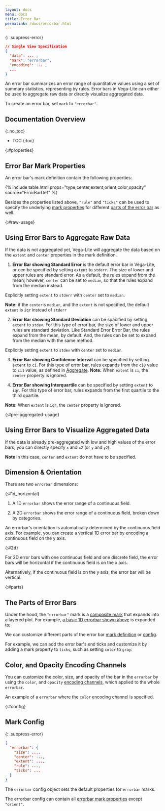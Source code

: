 ```yaml
---
layout: docs
menu: docs
title: Error Bar
permalink: /docs/errorbar.html
---
```


{: .suppress-error}
```json
// Single View Specification
{
  "data": ... ,
  "mark": "errorbar",
  "encoding": ... ,
  ...
}
```

An error bar summarizes an error range of quantitative values using a set of summary statistics, representing by rules.
Error bars in Vega-Lite can either be used to aggregate raw data or directly visualize aggregated data.

To create an error bar, set `mark` to `"errorbar"`.

## Documentation Overview
{:.no_toc}

- TOC
{:toc}

{:#properties}
## Error Bar Mark Properties

An error bar's mark definition contain the following properties:

{% include table.html props="type,center,extent,orient,color,opacity" source="ErrorBarDef" %}

Besides the properties listed above, `"rule"` and `"ticks"` can be used to specify the underlying [mark properties](mark.html#mark-def) for different [parts of the error bar](#parts) as well.


{:#raw-usage}
## Using Error Bars to Aggregate Raw Data

If the data is not aggregated yet, Vega-Lite will aggregate the data based on the `extent` and `center` properties in the mark definition.


1) __Error Bar showing Standard Error__ is the default error bar in Vega-Lite, or cen be specified by setting `extent` to `stderr`. The size of lower and upper rules are standard error. As a default, the rules expand from the mean; however, `center` can be set to `median`, so that the rules expand from the median instead.

<div class="vl-example" data-name="errorbar_2d_horizontal"></div>

Explicitly setting `extent` to `stderr` with `center` set to `median`.

<div class="vl-example" data-name="errorbar_2d_horizontal_median_stderr"></div>

**Note:** if the `center`is `median`, and the `extent` is not specified, the default `extent` is `iqr` instead of `stderr`

<div class="vl-example" data-name="errorbar_2d_horizontal_median"></div>


2) __Error Bar showing Standard Deviation__ can be spacified by setting `extent` to `stdev`. For this type of error bar, the size of lower and upper rules are standard deviation. Like Standard Error Error Bar, the rules expand from the mean, by default. And, the rules can be set to expand from the median with the same method.

<div class="vl-example" data-name="errorbar_2d_horizontal_stdev"></div>

Explicitly setting `extent` to `stdev` with `center` set to `median`.

<div class="vl-example" data-name="errorbar_2d_horizontal_median_stdev"></div>


3) __Error Bar showing Confidence Interval__ can be specified by setting `extent` to `ci`. For this type of error bar, rules expands from the `ci0` value to `ci1` value, as defined in [Aggregate](aggregate.html#ops). **Note:** When `extent` is `ci`, the `center` property is ignored.

<div class="vl-example" data-name="errorbar_2d_horizontal_ci"></div>


4) __Error Bar showing Interquartile__ can be specified by setting `extent` to `iqr`. For this type of error bar, rules expands from the first quartile to the third quartile.

**Note:** When `extent` is `iqr`, the `center` property is ignored.

<div class="vl-example" data-name="errorbar_2d_horizontal_iqr"></div>


{:#pre-aggregated-usage}
## Using Error Bars to Visualize Aggregated Data

If the data is already pre-aggregated with low and high values of the error bars, you can directly specify `x` and `x2` (or `y` and `y2`).

<div class="vl-example" data-name="errorbar_2d_horizontal_pre_aggregated"></div>

**Note** in this case, `center` and `extent` do not have to be specified.

## Dimension & Orientation
There are two `errorbar` dimensions:

{:#1d_horizontal}
1) A 1D `errorbar` shows the error range of a continuous field.
<div class="vl-example" data-name="errorbar_1d_horizontal"></div>

2) A 2D `errorbar` shows the error range of a continuous field, broken down by categories.
<div class="vl-example" data-name="errorbar_2d_horizontal"></div>

An errorbar's orientation is automatically determined by the continuous field axis.
For example, you can create a vertical 1D error bar by encoding a continuous field on the y axis.

<div class="vl-example" data-name="errorbar_1d_vertical"></div>

{:#2d}

For 2D error bars with one continuous field and one discrete field,
the error bars will be horizontal if the continuous field is on the x axis.

<div class="vl-example" data-name="errorbar_2d_horizontal"></div>

Alternatively, if the continuous field is on the y axis, the error bar will be vertical.

<div class="vl-example" data-name="errorbar_2d_vertical"></div>

{:#parts}
## The Parts of Error Bars

Under the hood, the `"errorbar"` mark is a [composite mark](mark.html#composite-marks) that expands into a layered plot.  For example, [a basic 1D errorbar shown above](#1d_horizontal) is expanded to:

<div class="vl-example" data-name="normalized/errorbar_1d_horizontal_normalized"></div>

We can customize different parts of the error bar [mark definition](#properties) or [config](#config).

For example, we can add the error bar's end ticks and customize it by adding a mark property to `ticks`, such as setting `color` to `gray`:

<div class="vl-example" data-name="errorbar_2d_horizontal_custom_ticks"></div>

## Color, and Opacity Encoding Channels

You can customize the color, size, and opacity of the bar in the `errorbar` by using the `color`, and `opacity` [encoding channels](encoding.html#channels), which applied to the whole `errorbar`.

An example of a `errorbar` where the `color` encoding channel is specified.

<div class="vl-example" data-name="errorbar_2d_horizontal_custom_mark"></div>


{:#config}
## Mark Config
{: .suppress-error}
```json
{
  "errorbar": {
    "size": ...,
    "center": ...,
    "extent": ...,
    "rule": ...,
    "ticks": ...
  }
}
```

The `errorbar` config object sets the default properties for `errorbar` marks.

The errorbar config can contain all [errorbar mark properties](#properties) except `"orient"`.

